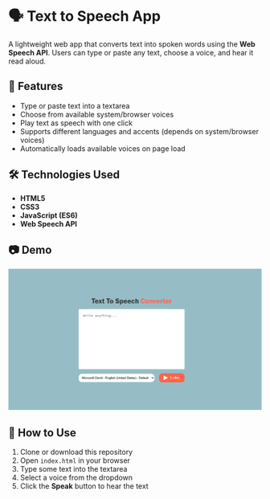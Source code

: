 # 🗣️ Text to Speech App

A lightweight web app that converts text into spoken words using the **Web Speech API**. Users can type or paste any text, choose a voice, and hear it read aloud.

## 🚀 Features

- Type or paste text into a textarea
- Choose from available system/browser voices
- Play text as speech with one click
- Supports different languages and accents (depends on system/browser voices)
- Automatically loads available voices on page load

## 🛠️ Technologies Used

- **HTML5**
- **CSS3**
- **JavaScript (ES6)**
- **Web Speech API**

## 📷 Demo

![Text to speech app](./img/screenshot.png)

## 📂 How to Use

1. Clone or download this repository
2. Open `index.html` in your browser
3. Type some text into the textarea
4. Select a voice from the dropdown
5. Click the **Speak** button to hear the text
